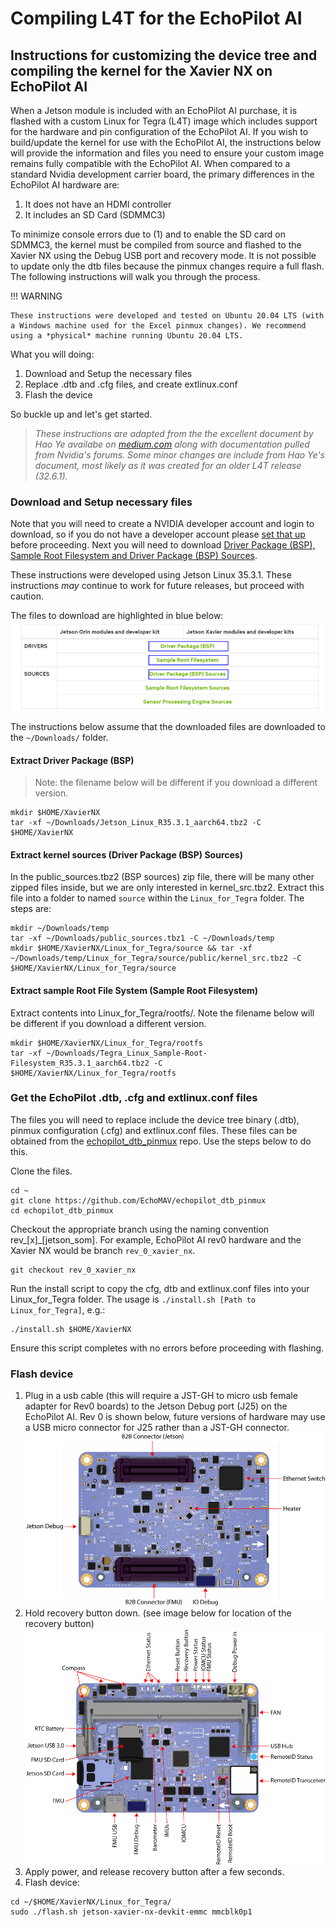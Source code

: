 # Compiling L4T for the EchoPilot AI

## Instructions for customizing the device tree and compiling the kernel for the Xavier NX on EchoPilot AI

When a Jetson module is included with an EchoPilot AI purchase, it is flashed with a custom Linux for Tegra (L4T) image which includes support for the hardware and pin configuration of the EchoPilot AI. If you wish to build/update the kernel for use with the EchoPilot AI, the instructions below will provide the information and files you need to ensure your custom image remains fully compatible with the EchoPilot AI. When compared to a standard Nvidia development carrier board, the primary differences in the EchoPilot AI hardware are:

1. It does not have an HDMI controller
2. It includes an SD Card (SDMMC3)

To minimize console errors due to (1) and to enable the SD card on SDMMC3, the kernel must be compiled from source and flashed to the Xavier NX using the Debug USB port and recovery mode. It is not possible to update only the dtb files because the pinmux changes require a full flash. The following instructions will walk you through the process.

!!! WARNING
    
    These instructions were developed and tested on Ubuntu 20.04 LTS (with a Windows machine used for the Excel pinmux changes). We recommend using a *physical* machine running Ubuntu 20.04 LTS.
    
What you will doing:

1. Download and Setup the necessary files
2. Replace .dtb and .cfg files, and create extlinux.conf
3. Flash the device

So buckle up and let's get started.

> _These instructions are adapted from the the excellent document by Hao Ye availabe on [medium.com](https://medium.com/@haoye94/editing-device-tree-and-compiling-kernel-for-nvidia-jetson-xavier-nx-11a1df20939c) along with documentation pulled from Nvidia's forums. Some minor changes are include from Hao Ye's document, most likely as it was created for an older L4T release (32.6.1)._

### Download and Setup necessary files

Note that you will need to create a NVIDIA developer account and login to download, so if you do not have a developer account please [set that up](https://developer.nvidia.com/login) before proceeding. 
Next you will need to download [Driver Package (BSP), Sample Root Filesystem and Driver Package (BSP) Sources](https://developer.nvidia.com/embedded/jetson-linux). 

These instructions were developed using Jetson Linux 35.3.1. These instructions _may_ continue to work for future releases, but proceed with caution.

The files to download are highlighted in blue below:
![l4t_downloads](assets/l4t_downloads.png)

The instructions below assume that the downloaded files are downloaded to the `~/Downloads/` folder.  

#### Extract Driver Package (BSP)
> Note: the filename below will be different if you download a different version.

```
mkdir $HOME/XavierNX
tar -xf ~/Downloads/Jetson_Linux_R35.3.1_aarch64.tbz2 -C $HOME/XavierNX
```
#### Extract kernel sources (Driver Package (BSP) Sources)
In the public_sources.tbz2 (BSP sources) zip file, there will be many other zipped files inside, but we are only interested in kernel_src.tbz2. Extract this file into a folder to named `source` within the `Linux_for_Tegra` folder. The steps are:
```
mkdir ~/Downloads/temp
tar -xf ~/Downloads/public_sources.tbz1 -C ~/Downloads/temp
mkdir $HOME/XavierNX/Linux_for_Tegra/source && tar -xf ~/Downloads/temp/Linux_for_Tegra/source/public/kernel_src.tbz2 -C $HOME/XavierNX/Linux_for_Tegra/source
```
#### Extract sample Root File System  (Sample Root Filesystem)
Extract contents into Linux_for_Tegra/rootfs/. Note the filename below will be different if you download a different version.
```
mkdir $HOME/XavierNX/Linux_for_Tegra/rootfs
tar -xf ~/Downloads/Tegra_Linux_Sample-Root-Filesystem_R35.3.1_aarch64.tbz2 -C $HOME/XavierNX/Linux_for_Tegra/rootfs
```

### Get the EchoPilot .dtb, .cfg and extlinux.conf files

The files you will need to replace include the device tree binary (.dtb), pinmux configuration (.cfg) and extlinux.conf files. These files can be obtained from the [echopilot_dtb_pinmux](https://github.com/EchoMAV/echopilot_dtb_pinmux) repo. Use the steps below to do this.

Clone the files.
```
cd ~
git clone https://github.com/EchoMAV/echopilot_dtb_pinmux
cd echopilot_dtb_pinmux
```
Checkout the appropriate branch using the naming convention rev_[x]_[jetson_som]. For example, EchoPilot AI rev0 hardware and the Xavier NX would be branch `rev_0_xavier_nx`.
```
git checkout rev_0_xavier_nx
```
Run the install script to copy the cfg, dtb and extlinux.conf files into your Linux_for_Tegra folder. The usage is `./install.sh [Path to Linux_for_Tegra]`, e.g.:
```
./install.sh $HOME/XavierNX
```
Ensure this script completes with no errors before proceeding with flashing.

### Flash device
1. Plug in a usb cable (this will require a JST-GH to micro usb female adapter for Rev0 boards) to the Jetson Debug port (J25) on the EchoPilot AI. Rev 0 is shown below, future versions of hardware may use a USB micro connector for J25 rather than a JST-GH connector.
![Bottom Side Components](assets/bottom-side-labels.png)
2. Hold recovery button down. (see image below for location of the recovery button)
![Top Side Components](assets/top-side-labels.png)
3. Apply power, and release recovery button after a few seconds.
4. Flash device:

```
cd ~/$HOME/XavierNX/Linux_for_Tegra/
sudo ./flash.sh jetson-xavier-nx-devkit-emmc mmcblk0p1
```



